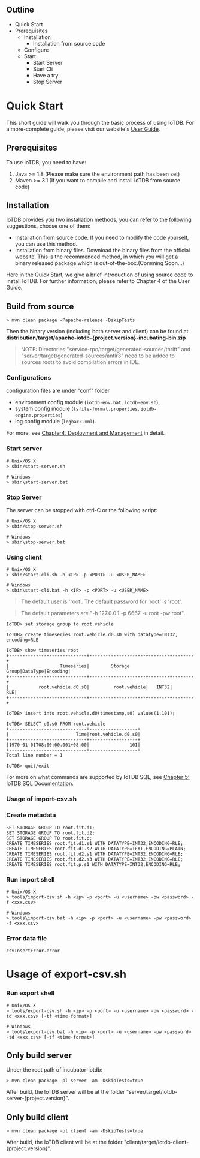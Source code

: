 <!--

    Licensed to the Apache Software Foundation (ASF) under one
    or more contributor license agreements.  See the NOTICE file
    distributed with this work for additional information
    regarding copyright ownership.  The ASF licenses this file
    to you under the Apache License, Version 2.0 (the
    "License"); you may not use this file except in compliance
    with the License.  You may obtain a copy of the License at

        http://www.apache.org/licenses/LICENSE-2.0

    Unless required by applicable law or agreed to in writing,
    software distributed under the License is distributed on an
    "AS IS" BASIS, WITHOUT WARRANTIES OR CONDITIONS OF ANY
    KIND, either express or implied.  See the License for the
    specific language governing permissions and limitations
    under the License.

-->

<!-- TOC -->

## Outline

- Quick Start
 - Prerequisites
    - Installation
        - Installation from source code
    - Configure
    - Start
        - Start Server
        - Start Cli
        - Have a try
        - Stop Server

<!-- /TOC -->

# Quick Start

This short guide will walk you through the basic process of using IoTDB. For a more-complete guide, please visit our website's [User Guide](https://iotdb.apache.org/#/Documents/0.8.0/chap1/sec1).

## Prerequisites

To use IoTDB, you need to have:

1. Java >= 1.8 (Please make sure the environment path has been set)
2. Maven >= 3.1 (If you want to compile and install IoTDB from source code)

## Installation

IoTDB provides you two installation methods, you can refer to the following suggestions, choose one of them:

* Installation from source code. If you need to modify the code yourself, you can use this method.
* Installation from binary files. Download the binary files from the official website. This is the recommended method, in which you will get a binary released package which is out-of-the-box.(Comming Soon...)

Here in the Quick Start, we give a brief introduction of using source code to install IoTDB. For further information, please refer to Chapter 4 of the User Guide.

## Build from source

```
> mvn clean package -Papache-release -DskipTests
```

Then the binary version (including both server and client) can be found at **distribution/target/apache-iotdb-{project.version}-incubating-bin.zip**

> NOTE: Directories "service-rpc/target/generated-sources/thrift" and "server/target/generated-sources/antlr3" need to be added to sources roots to avoid compilation errors in IDE.

### Configurations

configuration files are under "conf" folder

  * environment config module (`iotdb-env.bat`, `iotdb-env.sh`), 
  * system config module (`tsfile-format.properties`, `iotdb-engine.properties`)
  * log config module (`logback.xml`). 

For more, see [Chapter4: Deployment and Management](https://iotdb.apache.org/#/Documents/0.8.0/chap4/sec1) in detail.

### Start server

```
# Unix/OS X
> sbin/start-server.sh

# Windows
> sbin\start-server.bat
```

### Stop Server

The server can be stopped with ctrl-C or the following script:

```
# Unix/OS X
> sbin/stop-server.sh

# Windows
> sbin\stop-server.bat
```

### Using client 

```
# Unix/OS X
> sbin/start-cli.sh -h <IP> -p <PORT> -u <USER_NAME>

# Windows
> sbin\start-cli.bat -h <IP> -p <PORT> -u <USER_NAME>
```

> The default user is 'root'. The default password for 'root' is 'root'.

> The default parameters are "-h 127.0.0.1 -p 6667 -u root -pw root".

``` 
IoTDB> set storage group to root.vehicle

IoTDB> create timeseries root.vehicle.d0.s0 with datatype=INT32, encoding=RLE

IoTDB> show timeseries root
+-----------------------------+---------------------+--------+--------+
|                   Timeseries|        Storage Group|DataType|Encoding|
+-----------------------------+---------------------+--------+--------+
|           root.vehicle.d0.s0|         root.vehicle|   INT32|     RLE|
+-----------------------------+---------------------+--------+--------+

IoTDB> insert into root.vehicle.d0(timestamp,s0) values(1,101);

IoTDB> SELECT d0.s0 FROM root.vehicle
+-----------------------------+------------------+
|                         Time|root.vehicle.d0.s0|
+-----------------------------+------------------+
|1970-01-01T08:00:00.001+08:00|               101|
+-----------------------------+------------------+
Total line number = 1

IoTDB> quit/exit
```

For more on what commands are supported by IoTDB SQL, see [Chapter 5: IoTDB SQL Documentation](https://iotdb.apache.org/#/Documents/0.8.0/chap5/sec1).

### Usage of import-csv.sh

### Create metadata
```
SET STORAGE GROUP TO root.fit.d1;
SET STORAGE GROUP TO root.fit.d2;
SET STORAGE GROUP TO root.fit.p;
CREATE TIMESERIES root.fit.d1.s1 WITH DATATYPE=INT32,ENCODING=RLE;
CREATE TIMESERIES root.fit.d1.s2 WITH DATATYPE=TEXT,ENCODING=PLAIN;
CREATE TIMESERIES root.fit.d2.s1 WITH DATATYPE=INT32,ENCODING=RLE;
CREATE TIMESERIES root.fit.d2.s3 WITH DATATYPE=INT32,ENCODING=RLE;
CREATE TIMESERIES root.fit.p.s1 WITH DATATYPE=INT32,ENCODING=RLE;
```

### Run import shell
```
# Unix/OS X
> tools/import-csv.sh -h <ip> -p <port> -u <username> -pw <password> -f <xxx.csv>

# Windows
> tools\import-csv.bat -h <ip> -p <port> -u <username> -pw <password> -f <xxx.csv>
```

### Error data file

`csvInsertError.error`

# Usage of export-csv.sh

### Run export shell
```
# Unix/OS X
> tools/export-csv.sh -h <ip> -p <port> -u <username> -pw <password> -td <xxx.csv> [-tf <time-format>]

# Windows
> tools\export-csv.bat -h <ip> -p <port> -u <username> -pw <password> -td <xxx.csv> [-tf <time-format>]
```

## Only build server

Under the root path of incubator-iotdb:

```
> mvn clean package -pl server -am -DskipTests=true
```

After build, the IoTDB server will be at the folder "server/target/iotdb-server-{project.version}". 
 

## Only build client 

```
> mvn clean package -pl client -am -DskipTests=true
```

After build, the IoTDB client will be at the folder "client/target/iotdb-client-{project.version}".